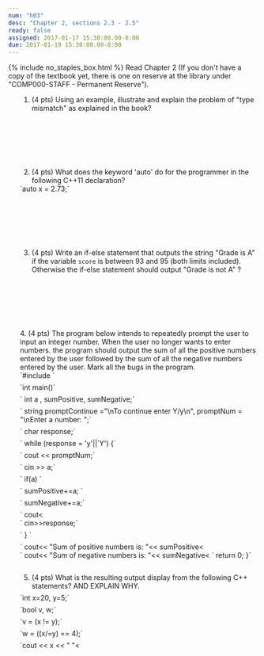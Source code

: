 ```yaml
---
num: "h03"
desc: "Chapter 2, sections 2.3 - 2.5"
ready: false
assigned: 2017-01-17 15:30:00.00-8:00
due: 2017-01-19 15:30:00.00-8:00
---
```

{% include no_staples_box.html %}
Read Chapter 2 (If you don't have a copy of the textbook yet, there is one on reserve at the library under "COMP000-STAFF - Permanent Reserve").

<ol markdown="1">

1.	(4 pts) Using an example, illustrate and explain the problem of "type mismatch" as explained in the book?

  <div style="margin-bottom:8em"></div>

2.	(4 pts) What does the keyword 'auto' do for the programmer in the following C++11 declaration? 
   <div markdown="1">
   `auto x = 2.73;`
   <div style="margin-bottom:8em"></div>

3. (4 pts) Write an if-else statement that outputs the string "Grade is A" if the variable `score` is between 93 and 95 (both limits included). Otherwise the if-else statement should output "Grade is not A" ?
 <div style="margin-bottom:8em"></div>
 
  <div class="pagebreak"></div>
 <div style="margin-bottom:4em"></div>
4.	(4 pts) The program below intends to repeatedly prompt the user to input an integer number. When the user no longer wants to enter numbers. the program should output the sum of all the positive numbers entered by the user followed by the sum of all the negative numbers entered by the user.  Mark all the bugs in the program.
<div markdown="1">
`#include <iostream>`
  <div style="margin-bottom:0.5em"></div>
`int main()`
  <div style="margin-bottom:0.5em"></div>
`    int a , sumPositive, sumNegative;`
  <div style="margin-bottom:0.5em"></div>
`    string promptContinue ="\nTo continue enter Y/y\n", promptNum = "\nEnter a number: ";`
  <div style="margin-bottom:0.5em"></div>
`    char response;`
  <div style="margin-bottom:0.5em"></div>
`    while (response = 'y'||`Y') {`
  <div style="margin-bottom:0.5em"></div>
`       cout << promptNum;`
  <div style="margin-bottom:0.5em"></div>
`       cin >> a;`
  <div style="margin-bottom:0.5em"></div>
`       if(a) `
  <div style="margin-bottom:0.5em"></div>
  `          sumPositive+=a; `
  <div style="margin-bottom:0.5em"></div>
`       sumNegative+=a;`
  <div style="margin-bottom:0.5em"></div>
`       cout<<promptContinue;`
  <div style="margin-bottom:0.5em"></div>
`       cin>>response;`
  <div style="margin-bottom:0.5em"></div>
`    } `
 <div style="margin-bottom:0.5em"></div>
`    cout<< "Sum of positive numbers is: "<< sumPositive<<endl;`
 <div style="margin-bottom:0.5em"></div>
`    cout<< "Sum of negative numbers is: "<< sumNegative<<endl;`
  <div style="margin-bottom:0.5em"></div>
`    return 0; }`
</div>
  <div style="margin-bottom:2em"></div>

5.	(4 pts) What is the resulting output display from the following C++ statements? AND EXPLAIN WHY.
    <div style="margin-bottom:0.5em"></div>
<div markdown="1">
`int x=20, y=5;`
  <div style="margin-bottom:0.5em"></div>
`bool v, w;`
  <div style="margin-bottom:0.5em"></div>
`v = (x != y);`
  <div style="margin-bottom:0.5em"></div>
`w = ((x/=y) == 4);`
  <div style="margin-bottom:0.5em"></div>
`cout << x << " "<<y << " "<< v << " "<< w << endl;`
</div>
  <div style="margin-bottom:2em"></div>
  


</ol>
